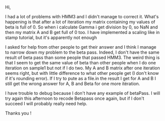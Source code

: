 Hi,

I had a lot of problems with HMM3 and I didn't manage to correct it.
What's happening is that after a lot of iteration my matrix containing my values of beta is full of 0. So
when i calculate Gamma i get division by 0, so NaN and then my matrix A and B get full of 0 too. I have
implemented a scaling like in stamp tutorial, but it's apparently not enough

I asked for help from other people to get
their answer and I think I manage to narrow down my problem to the beta pass. Indeed, I don't have the same 
result of beta pass than some people that passed HMM3. The weird thing is that I seem to get the same value of beta
than other people when I do one iteration on sample1 but not if I do two. My A and B matrix after one iteration seems
right, but with little difference to what other people get (I don't know if it's rounding error). If I try to pute as a file.in the result I get for A and B
I still get the wrong answer for A, B and Beta for one more itération. 

I have trouble to debug because I don't have any example of betaPass. I will try again this afternoon to recode Betapass once again,
but if I don't succeed I will probably really need help.

Thanks you ! 
